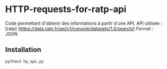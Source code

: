 # HTTP-requests-for-ratp-api

Code permettant d'obtenir des informations à partir d'une API.
API utilisée :  [ratp] (https://data.ratp.fr/api/v1/console/datasets/1.0/search/)
Format :  JSON

## Installation

```bash
python3 hp_api.py
```
